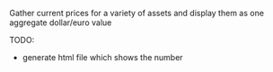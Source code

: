 Gather current prices for a variety of assets and display them as one aggregate dollar/euro value

TODO:
- generate html file which shows the number
